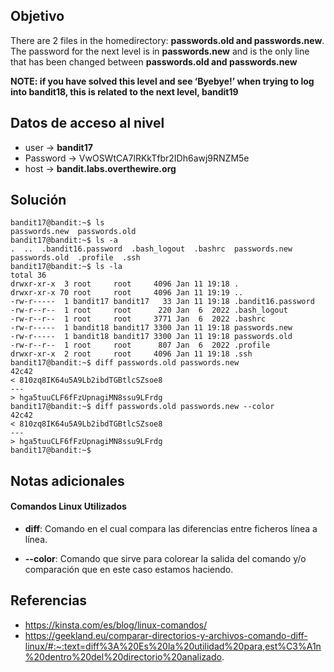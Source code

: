 ## Objetivo
There are 2 files in the homedirectory: **passwords.old and passwords.new**. The password for the next level is in **passwords.new** and is the only line that has been changed between **passwords.old and passwords.new**

**NOTE: if you have solved this level and see ‘Byebye!’ when trying to log into bandit18, this is related to the next level, bandit19**

## Datos de acceso al nivel

-   user -> **bandit17**
-   Password -> VwOSWtCA7lRKkTfbr2IDh6awj9RNZM5e
-   host -> **bandit.labs.overthewire.org**

## Solución
```
bandit17@bandit:~$ ls
passwords.new  passwords.old
bandit17@bandit:~$ ls -a
.  ..  .bandit16.password  .bash_logout  .bashrc  passwords.new  passwords.old  .profile  .ssh
bandit17@bandit:~$ ls -la
total 36
drwxr-xr-x  3 root     root     4096 Jan 11 19:18 .
drwxr-xr-x 70 root     root     4096 Jan 11 19:19 ..
-rw-r-----  1 bandit17 bandit17   33 Jan 11 19:18 .bandit16.password
-rw-r--r--  1 root     root      220 Jan  6  2022 .bash_logout
-rw-r--r--  1 root     root     3771 Jan  6  2022 .bashrc
-rw-r-----  1 bandit18 bandit17 3300 Jan 11 19:18 passwords.new
-rw-r-----  1 bandit18 bandit17 3300 Jan 11 19:18 passwords.old
-rw-r--r--  1 root     root      807 Jan  6  2022 .profile
drwxr-xr-x  2 root     root     4096 Jan 11 19:18 .ssh
bandit17@bandit:~$ diff passwords.old passwords.new
42c42
< 810zq8IK64u5A9Lb2ibdTGBtlcSZsoe8
---
> hga5tuuCLF6fFzUpnagiMN8ssu9LFrdg
bandit17@bandit:~$ diff passwords.old passwords.new --color
42c42
< 810zq8IK64u5A9Lb2ibdTGBtlcSZsoe8
---
> hga5tuuCLF6fFzUpnagiMN8ssu9LFrdg
bandit17@bandit:~$
```
## Notas adicionales
#### Comandos Linux Utilizados 
- **diff**: Comando en el cual compara las diferencias entre ficheros línea a línea.

- **--color**: Comando que sirve para colorear la salida del comando y/o comparación que en este caso estamos haciendo.

## Referencias
- https://kinsta.com/es/blog/linux-comandos/
- https://geekland.eu/comparar-directorios-y-archivos-comando-diff-linux/#:~:text=diff%3A%20Es%20la%20utilidad%20para,est%C3%A1n%20dentro%20del%20directorio%20analizado.
